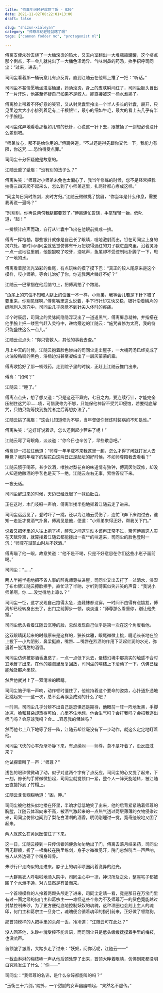 ```yaml
---
title: "师尊年纪轻轻就瞎了眼 - 020"
date: 2021-11-02T00:22:01+13:00
draft: false

slug: "shizun-xialeyan"
category: "师尊年纪轻轻就瞎了眼"
tags: ["cannon fodder mc", "protagonist ml"]

---
```

傅离支使朱砂去烧了一大桶滚烫的热水，又去内室翻出一大堆瓶瓶罐罐，这个挤点那个倒点，不一会儿就兑出了一大桶色泽诡异、气味刺鼻的药汤，抬手招呼司同尘：“过来，进去。”

司同尘看着那一桶玩意儿有点反胃，直到江随云在他肩上推了一把：“听话。”

司同尘不甚情愿地坐进浴桶里，药汤滚烫，身上的皮肤瞬间红了，司同尘额头冒出了一片汗珠，他甚至怀疑自己如果不是鲛人，能直接被这一桶水煮熟了。

傅离脸上带着不怀好意的笑容，又从封灵囊里拎出一个半人多长的针囊，展开，只见里边大大小小排列着足有上千根银针，最小的细如牛毛，最大的看上去几乎有半个手腕粗。

司同尘诧异地看着那粗如儿臂的长针，心说这一针下去，跟被捅了一剑想必也没什么差别吧。

“师弟放心，那不是给你用的。”傅离笑道，“不过还是得先跟你交代一下，我能力有限，你这咒……恐怕得受点罪。”

司同尘十分怀疑他是故意的。

江随云蹙了蹙眉：“没有别的法子么？”

傅离失笑：“师尊对小师弟未免也太偏心了，我当年修炼的时候，您不是经常把我抽得三四天爬不起来么，怎么到了小师弟这里，扎两针都心疼成这样。”

“同尘每日寅时练剑，亥时方归。”江随云微微挑了挑眉，“你当年是什么作息，需要我再说一遍吗？”

“别别别，你再说两句我腿都要软了。”傅离连忙告饶，手掌轻轻一抬，低叱道，“起！”

一排银针应声而动，自行从针囊中飞出在他眼前排成一排。

傅离一挥袍袖，那些银针就像是自己长了眼睛，嗖地激射而出，钉在司同尘上身的灵穴处，霎时间司同尘就感觉仿佛有千万把烧得通红的刀子戳进血肉里，沿着灵脉一点一点地往里剜，他狠狠咬了咬牙，没吭声，鱼尾却不受控制地扑腾了一下，甩了一地的水。

傅离看着那流光溢彩的鱼尾，有点玩味的摸了摸下巴：“真正的鲛人尾原来是这个模样，哎小师弟，等会儿治好了你，你送我两片鳞好不好？”

江随云一巴掌掴在他后脑勺上，把傅离拍了个踉跄。

“鱼尾上的穴位不知和人腿上的位置一不一样，小师弟，我等会儿若是下针下错了要重来，你别见怪啊。”傅离嘴里这么说着，手下行针却又快又稳，银针沿着鳞片的缝隙刺入灵穴中，司同尘几乎感觉不到针尖入体时的疼痛。

半个时辰后，司同尘的灵脉间隐隐浮现出了一道道黑气，傅离屏息凝神，并指搭在他手腕上把一缕黑气赶入灵符中，递给旁边的江随云：“施咒者修为太高，我的符只能盛住这么一点儿。”

江随云点点头：“你只管救人，其他的事我去查。”

月上中天的时候，江随云抱着脸色惨白的司同尘走出屋子，一大桶药汤已经变成了火油般粘稠的黑色，浴桶边沿甚至凝结出了一层灰蒙蒙的霜。

傅离收拾好了那一桶残药，走到院子里的时候，正赶上江随云推门出来。

傅离：“如何？”

江随云：“睡了。”

傅离点点头，想了想又道：“只是这还不算完，七日之内，要连续行针，才能完全压制住这咒印……啧，可惜我修为不够，只能保他神智不受咒印侵蚀，若要彻底解咒，只怕只能等找到施咒者之后再想办法了。”

江随云挑了挑眉：“这会儿知道修为不够，当年督促你修炼时装病的不知是谁。”

傅离失笑：“这好好说着话，怎么还倒起小茬来了呢！”

江随云弯了弯眼角，淡淡道：“你今日也辛苦了，早些歇息吧。”

傅离却一把拉住他道：“师尊一年半载不来我这里一趟，怎么才得了闲就打发人去睡觉？我前年埋下的梨花白这两日正是起坛的好时候，不如师尊陪我去看看？”

江随云惯于喝茶，甚少饮酒，唯独对梨花白的味道情有独钟，傅离医剑双修，却没人知道他酿酒的手艺也是天下一绝，江随云左右无事，索性答应下来。

一夜无话。

司同尘醒过来的时候，天边已经泛起了一抹鱼肚白。

正在这时，木门吱呀一声响，傅离半搂半抱地架着江随云走了进来。

司同尘远远见了，登时吓了一跳，还以为江随云受伤了，连忙飞奔下床跑过去，谁知一走近才觉酒气扑鼻，傅离见是他，便道：“小师弟来得正好，帮我关下门。”

说着又把怀里的人往上抱了抱，醉鬼之间这举动本该再正常不过，奈何傅离这人实在天赋异禀，就算搂着江随云都能搂出一夜**的味道来，司同尘的脸色登时一沉：“师尊在璇玑山时从不饮酒。”

傅离瞄了他一眼，故意笑道：“他不是不喝，只是不好意思在你们这些小崽子面前喝。”

司同尘：“……”

两人半拖半抱地把不省人事的醉鬼师尊扶进屋，司同尘又出去打了一盆清水，浸湿了布巾替江随云擦脸擦手，直忙活了半晌，才听到傅离似笑非笑的声音：“我说小师弟啊，你……没觉得地上凉么？”

司同尘一怔，这才发现自己跑得太急，连鞋袜都没穿，一时间不由得有点尴尬，傅离却已经转身出去了，出门之前脚步一顿，淡淡道：“师尊那么看重你，别让他失望。”

司同尘低头看着江随云沉睡的脸，忽然发现自己似乎是第一次在这个角度看他。

这双眼睛闭起来的时候原来是这样的，狭长优雅，眼尾微微上挑，睫毛长长地在脸上投下一小片阴影，鼻梁挺直，嘴唇……嘴唇在烈酒的作用下泛起红润的水光，弥漫着一股清甜的酒香。

司同尘仿佛被那酒香蛊惑了，一点一点低下头去，蜃楼幻境中那真实的触感不合时宜地冒了出来，在他的脑海里反复回放，司同尘的喉结上下滚动了一下，仿佛已经能触及那片柔软。

然后他就对上了一双清冷的眼睛。

司同尘脑子嗡一声响，动作顿时僵住了，他维持着这个要命的姿势，心扑通扑通地狂跳起来——这一次，总不会再误会成别的什么了吧？

一时间，司同尘几乎分辨不出自己是恐惧还是期待，他眼前一阵一阵地发黑，手脚冰凉，脸和耳朵却热得可怕，心里不住地想，他会生气吗？会打我吗？会把我逐出师门吗？会原谅我吗？会……容忍我的僭越吗？

然而他七上八下地等了好一阵，江随云却丝毫没有下一步动作，就这么定定地盯着他。

司同尘飞快的心率渐渐冷静下来，有点纳闷——师尊，莫不是吓着了，没反应过来？

他试探着叫了一声：“师尊？”

浅色的眼珠微微动了动，似乎对这两个字有了点反应，司同尘的心又提了起来，下一刻，修长的手臂微微抬起，司同尘就觉领口一紧，整个人一阵天旋地转，被江随云直接拎到了竹榻上。

江随云含含糊糊地道：“困，睡。”

司同尘被他枕头似地搂在怀里，半晌才低低地笑了出来，他的后背紧紧贴着师尊的胸膛，江随云体温向来不高，被酒气激起来的一点热气透过两层薄薄的衣物侵染过来，司同尘仿佛也闻到了梨花白清冽的酒香，明明刚睡过一觉，竟奇迹般地又困了起来。

两人就这么在黄泉医馆住了下来。

这一日，江随云接到一只传信银鸰便急匆匆地出了门，傅离去落月峡采药，司同尘百无聊赖，折了一根梅枝在院里练剑，身子才微微见汗，院门忽然咣当一声巨响，被人从外边砸了个粉身碎骨。

朱砂行尸走肉似的走进来，脖子上的魂印项圈闪着诡异的红光。

一大群黑衣人呼啦啦地涌入院中，司同尘心中一凛，神识所及之处，整座宅子都被围了个水泄不通，对方显然是有备而来。

一个首领模样的人拎着两颗头颅走了进来，司同尘定睛一看，竟是那日在万宝门里有过一面之缘的何门主和葛宗主——难怪这些个修为不及师尊万一的货色竟能越过封禁控制朱砂，为了更方便彻底地控制妖奴的魂魄，这种项圈也会刻上主人的魂印，何门主和葛宗主一旦身亡，魂魄便会循着魂印的指引前来，正好做了领路狗。

那首领模样的人把手里的头颅一丢，冷冷道：“江随云可在此处？”

没人回答他，朱砂神魂受控不能言语，而司同尘只是低头缓缓抚摸着手里的梅枝，也没吭声。

首领皱了皱眉，大踏步走了过来：“妖奴，问你话呢，江随云——”

一截血淋淋的梅枝哧一声从他后颈处穿了出来，首领大睁着眼睛，仿佛到死都没明白究竟发生了什么：“你——”

司同尘：“我师尊的名讳，是什么杂碎都能叫的吗？”

“玉衡三十六剑。”院外，一个甜腻的女声幽幽响起，“果然名不虚传。”
